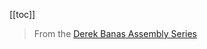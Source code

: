 [[toc]]

> From the [Derek Banas Assembly Series](https://www.youtube.com/watch?v=ViNnfoE56V8&t=712s)
